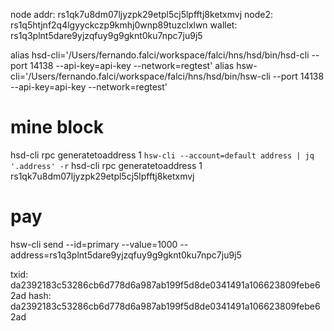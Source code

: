 node addr: rs1qk7u8dm07ljyzpk29etpl5cj5lpfftj8ketxmvj
node2: rs1q5htjnf2q4lgyyckczp9kmhj0wnp89tuzclxlwn
wallet: rs1q3plnt5dare9yjzqfuy9g9gknt0ku7npc7ju9j5

alias hsd-cli='/Users/fernando.falci/workspace/falci/hns/hsd/bin/hsd-cli --port 14138 --api-key=api-key --network=regtest'
alias hsw-cli='/Users/fernando.falci/workspace/falci/hns/hsd/bin/hsw-cli --port 14138 --api-key=api-key --network=regtest'

# mine block

hsd-cli rpc generatetoaddress 1 `hsw-cli --account=default address | jq '.address' -r`
hsd-cli rpc generatetoaddress 1 rs1qk7u8dm07ljyzpk29etpl5cj5lpfftj8ketxmvj

# pay

hsw-cli send --id=primary --value=1000 --address=rs1q3plnt5dare9yjzqfuy9g9gknt0ku7npc7ju9j5

txid: da2392183c53286cb6d778d6a987ab199f5d8de0341491a106623809febe62ad
hash: da2392183c53286cb6d778d6a987ab199f5d8de0341491a106623809febe62ad
